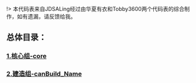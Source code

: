 !> 本代码表来自JDSALing经过由华夏有衣和Tobby3600两个代码表的综合制作，如有遗漏，请反馈给我。

## 总体目录：
### [1.核心组-core](unit_code/1.15/main/core.md  "1.15-核心组")
### [2.建造组-canBuild_Name](unit_code/1.15/main/build.md "1.15-建造组")